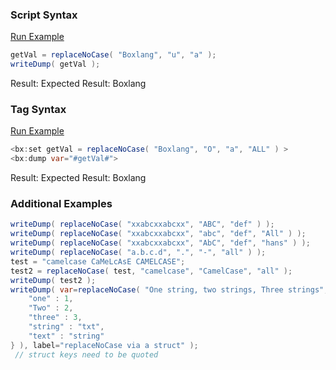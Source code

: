 ### Script Syntax



<a href="https://try.boxlang.io/?code=eJxLTy0JS8xRsFUoSi3ISUxO9ct3TixO1VBQcs7PSXELLc7Mz1PSUVAqBRGJSgqa1lzlRZklqS6luQUaCukQzUBBADcDFdY%3D" target="_blank">Run Example</a>

```java
getVal = replaceNoCase( "Boxlang", "u", "a" );
writeDump( getVal );

```

Result: Expected Result: Boxlang

### Tag Syntax

<a href="https://try.boxlang.io?code=eJxLSEiwSaqwKk4tUUhPLQlLzFGwVShKLchJTE71y3dOLE7VUFByyq%2FIScxLV9JRUPIHEYkgwtHHR0lBU8GOC6Q9pTS3QKEsschWSRliirKSHVdCQgIAdZUcFA%3D%3D" target="_blank">Run Example</a>


```java
<bx:set getVal = replaceNoCase( "Boxlang", "O", "a", "ALL" ) >
<bx:dump var="#getVal#">
```

Result: Expected Result: Boxlang

### Additional Examples


```java
writeDump( replaceNoCase( "xxabcxxabcxx", "ABC", "def" ) );
writeDump( replaceNoCase( "xxabcxxabcxx", "abc", "def", "All" ) );
writeDump( replaceNoCase( "xxabcxxabcxx", "AbC", "def", "hans" ) );
writeDump( replaceNoCase( "a.b.c.d", ".", "-", "all" ) );
test = "camelcase CaMeLcAsE CAMELCASE";
test2 = replaceNoCase( test, "camelcase", "CamelCase", "all" );
writeDump( test2 );
writeDump( var=replaceNoCase( "One string, two strings, Three strings", {
	"one" : 1,
	"Two" : 2,
	"three" : 3,
	"string" : "txt",
	"text" : "string"
} ), label="replaceNoCase via a struct" );
 // struct keys need to be quoted

```


